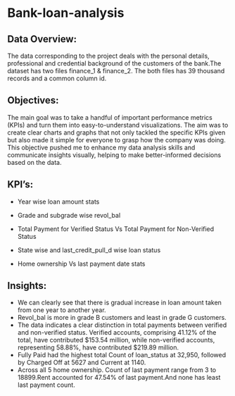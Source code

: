 # Bank-loan-analysis
## Data Overview:
The data corresponding to the project deals with the personal details, professional and credential background of the customers of the bank.The dataset has two files finance_1 & finance_2. The both files has 39 thousand records and a common column id.
## Objectives:
The main goal was to take a handful of important performance metrics (KPIs) and turn them into easy-to-understand visualizations. The aim was to create clear charts and graphs that not only tackled the specific KPIs given but also made it simple for everyone to grasp how the company was doing. This objective pushed me to enhance my data analysis skills and communicate insights visually, helping to make better-informed decisions based on the data.
## KPI’s:

- Year wise loan amount stats

- Grade and subgrade wise revol_bal

- Total Payment for Verified Status Vs Total Payment for Non-Verified Status

- State wise and last_credit_pull_d wise loan status

- Home ownership Vs last payment date stats
## Insights:

- We can clearly see that there is gradual increase in loan amount taken from one year to another year.
- Revol_bal is more in grade B customers and least in grade G customers.
- The data indicates a clear distinction in total payments between verified and non-verified status. Verified accounts, comprising 41.12% of the total, have contributed $153.54 million, while non-verified accounts, representing 58.88%, have contributed $219.89 million.
- Fully Paid had the highest total Count of loan_status at 32,950, followed by Charged Off at 5627 and Current at 1140.
- Across all 5 home ownership. Count of last payment range from 3 to 18899.Rent accounted for 47.54% of last payment.And none has least last payment count.
